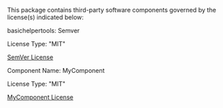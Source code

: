 This package contains third-party software components governed by the license(s) indicated below:

basichelpertools: Semver

License Type: "MIT"

[SemVer License](https://github.com/myusername/semver/blob/master/License.txt)

Component Name: MyComponent

License Type: "MIT"

[MyComponent License](https://www.mycompany.com/licenses/License.txt)
